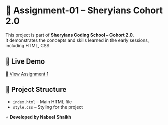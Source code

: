 # 📝 Assignment-01 – Sheryians Cohort 2.0

This project is part of **Sheryians Coding School – Cohort 2.0**.  
It demonstrates the concepts and skills learned in the early sessions, including HTML, CSS.

## 🚀 Live Demo  
[🔗 View Assignment 1](https://cohort2-assignment1.netlify.app/)

## 📂 Project Structure
- `index.html` – Main HTML file  
- `style.css` – Styling for the project  

⭐ **Developed by Nabeel Shaikh**
